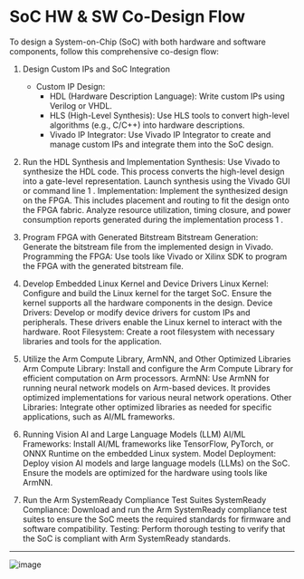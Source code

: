 # SoC HW & SW Co-Design Flow

To design a System-on-Chip (SoC) with both hardware and software components, follow this comprehensive co-design flow:

1. Design Custom IPs and SoC Integration
   * Custom IP Design:
      * HDL (Hardware Description Language): Write custom IPs using Verilog or VHDL.
      * HLS (High-Level Synthesis): Use HLS tools to convert high-level algorithms (e.g., C/C++) into hardware descriptions.
      * Vivado IP Integrator: Use Vivado IP Integrator to create and manage custom IPs and integrate them into the SoC design.
        
2. Run the HDL Synthesis and Implementation
Synthesis:
Use Vivado to synthesize the HDL code. This process converts the high-level design into a gate-level representation.
Launch synthesis using the Vivado GUI or command line 1 .
Implementation:
Implement the synthesized design on the FPGA. This includes placement and routing to fit the design onto the FPGA fabric.
Analyze resource utilization, timing closure, and power consumption reports generated during the implementation process 1 .
3. Program FPGA with Generated Bitstream
Bitstream Generation:
Generate the bitstream file from the implemented design in Vivado.
Programming the FPGA:
Use tools like Vivado or Xilinx SDK to program the FPGA with the generated bitstream file.
4. Develop Embedded Linux Kernel and Device Drivers
Linux Kernel:
Configure and build the Linux kernel for the target SoC. Ensure the kernel supports all the hardware components in the design.
Device Drivers:
Develop or modify device drivers for custom IPs and peripherals. These drivers enable the Linux kernel to interact with the hardware.
Root Filesystem:
Create a root filesystem with necessary libraries and tools for the application.
5. Utilize the Arm Compute Library, ArmNN, and Other Optimized Libraries
Arm Compute Library:
Install and configure the Arm Compute Library for efficient computation on Arm processors.
ArmNN:
Use ArmNN for running neural network models on Arm-based devices. It provides optimized implementations for various neural network operations.
Other Libraries:
Integrate other optimized libraries as needed for specific applications, such as AI/ML frameworks.
6. Running Vision AI and Large Language Models (LLM)
AI/ML Frameworks:
Install AI/ML frameworks like TensorFlow, PyTorch, or ONNX Runtime on the embedded Linux system.
Model Deployment:
Deploy vision AI models and large language models (LLMs) on the SoC. Ensure the models are optimized for the hardware using tools like ArmNN.
7. Run the Arm SystemReady Compliance Test Suites
SystemReady Compliance:
Download and run the Arm SystemReady compliance test suites to ensure the SoC meets the required standards for firmware and software compatibility.
Testing:
Perform thorough testing to verify that the SoC is compliant with Arm SystemReady standards.
   
---
![image](https://github.com/user-attachments/assets/354d3d06-4bd9-41b0-b018-67d11f5773be)
